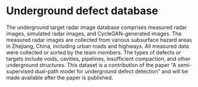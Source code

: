 # Underground defect database
The underground target radar image database comprises measured radar images, simulated radar images, and CycleGAN-generated images. The measured radar images are collected from various subsurface hazard areas in Zhejiang, China, including urban roads and highways. All measured data were collected or sorted by the team members. The types of defects or targets include voids, cavities, pipelines, insufficient compaction, and other underground structures. This dataset is a contribution of the paper “A semi-supervised dual-path model for underground defect detection” and will be made available after the paper is published.
